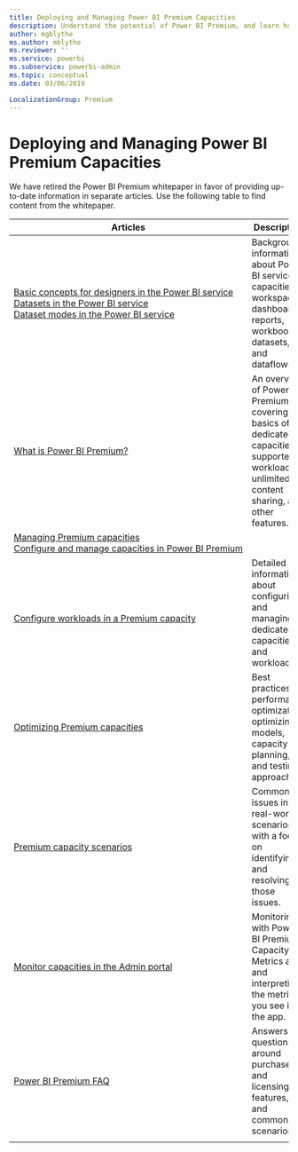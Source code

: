 ```yaml
---
title: Deploying and Managing Power BI Premium Capacities
description: Understand the potential of Power BI Premium, and learn how to design, deploy, monitor and troubleshoot scalable solutions.
author: mgblythe
ms.author: mblythe
ms.reviewer: ''
ms.service: powerbi
ms.subservice: powerbi-admin
ms.topic: conceptual
ms.date: 03/06/2019

LocalizationGroup: Premium
---
```


# Deploying and Managing Power BI Premium Capacities

We have retired the Power BI Premium whitepaper in favor of providing up-to-date information in separate articles. Use the following table to find content from the whitepaper. 

| Articles | Description |
|-----|----|
| [Basic concepts for designers in the Power BI service](service-basic-concepts.md)</br>[Datasets in the Power BI service](service-datasets-understand.md)</br>[Dataset modes in the Power BI service](service-dataset-modes-understand.md) | Background information about Power BI service capacities, workspaces,   dashboards, reports, workbooks, datasets, and dataflows. |
| [What is Power BI Premium?](service-premium-what-is.md) | An overview of Power BI Premium, covering the basics of dedicated   capacities, supported workloads, unlimited content sharing, and other   features.  |
| [Managing Premium capacities](service-premium-capacity-manage.md)</br>[Configure and manage capacities in Power BI Premium](service-admin-premium-manage.md)
</br>[Configure workloads in a Premium capacity](service-admin-premium-workloads.md) | Detailed information about configuring and managing dedicated capacities   and workloads. |
| [Optimizing Premium capacities](service-premium-capacity-optimize.md) | Best practices for performance optimization, optimizing models, capacity   planning, and testing approaches. |
| [Premium capacity scenarios](service-premium-capacity-scenarios.md) | Common issues in real-world scenarios, with a focus on identifying and   resolving those issues. |
| [Monitor capacities in the Admin portal](service-admin-premium-monitor-portal.md) | Monitoring with Power BI Premium Capacity Metrics app, and interpreting   the metrics you see in the app. |
| [Power BI Premium FAQ](service-premium-faq.md) | Answers to questions around purchase and licensing, features, and common   scenarios. |
| | |

